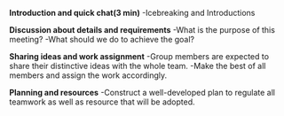 **Introduction and quick chat(3 min)**
-Icebreaking and Introductions

**Discussion about details and requirements**
-What is the purpose of this meeting?
-What should we do to achieve the goal?

**Sharing ideas and work assignment**
-Group members are expected to share their distinctive ideas with the whole team.
-Make the best of all members and assign the work accordingly.

**Planning and resources**
-Construct a well-developed plan to regulate all teamwork as well as resource that will be adopted.


